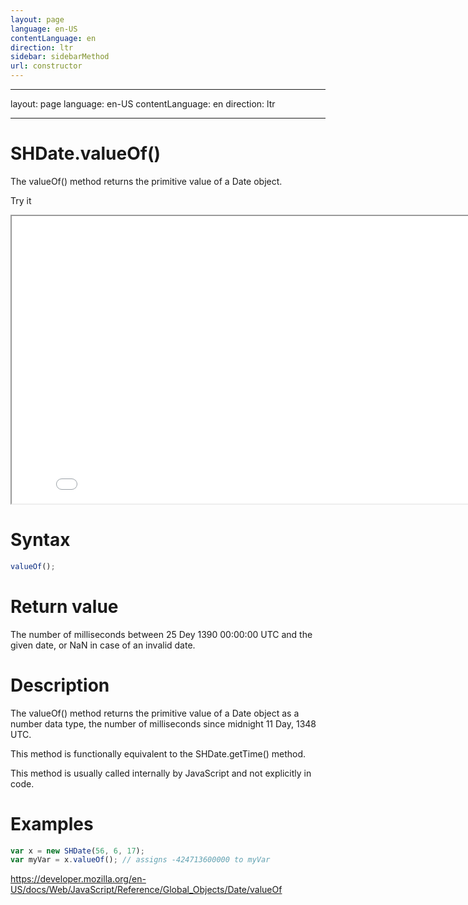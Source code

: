 ```yaml
---
layout: page
language: en-US
contentLanguage: en
direction: ltr
sidebar: sidebarMethod
url: constructor
---
```


---

layout: page
language: en-US
contentLanguage: en
direction: ltr

---

# SHDate.valueOf()

The valueOf() method returns the primitive value of a Date object.

Try it

<iframe style="width: 830px; height: 460px;" src="/SHDateTime-js/examples/live.html?function=valueOf" title="MDN Web Docs Interactive Example" loading="lazy"></iframe>
<br/>

# Syntax

```js
valueOf();
```

# Return value

The number of milliseconds between 25 Dey 1390 00:00:00 UTC and the given date, or NaN in case of an invalid date.

# Description

The valueOf() method returns the primitive value of a Date object as a number data type, the number of milliseconds since midnight 11 Day, 1348 UTC.

This method is functionally equivalent to the SHDate.getTime() method.

This method is usually called internally by JavaScript and not explicitly in code.

# Examples

```js
var x = new SHDate(56, 6, 17);
var myVar = x.valueOf(); // assigns -424713600000 to myVar
```

https://developer.mozilla.org/en-US/docs/Web/JavaScript/Reference/Global_Objects/Date/valueOf
